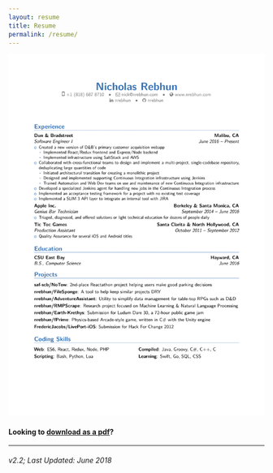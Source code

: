 ```yaml
---
layout: resume
title: Resume
permalink: /resume/
---
```


![res-v2p.png](/assets/res-v2p.png)

#### Looking to [download as a pdf](/assets/res-v2p.pdf)?

---

###### v2.2; Last Updated: June 2018
